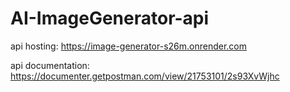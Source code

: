 # AI-ImageGenerator-api

api hosting: https://image-generator-s26m.onrender.com

api documentation: https://documenter.getpostman.com/view/21753101/2s93XvWjhc
